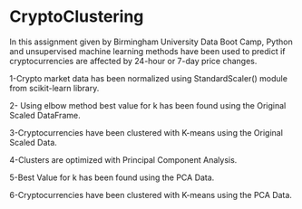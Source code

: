 # CryptoClustering

In this assignment given by Birmingham University Data Boot Camp, Python and unsupervised machine learning methods have been used to predict if cryptocurrencies are affected by 24-hour or 7-day price changes.

1-Crypto market data has been normalized using StandardScaler() module from scikit-learn library.

2- Using elbow method best value for k has been found using the Original Scaled DataFrame. 

3-Cryptocurrencies have been clustered with K-means using the Original Scaled Data.

4-Clusters are optimized with Principal Component Analysis.

5-Best Value for k has been found using the PCA Data.

6-Cryptocurrencies have been clustered with K-means using the PCA Data.

